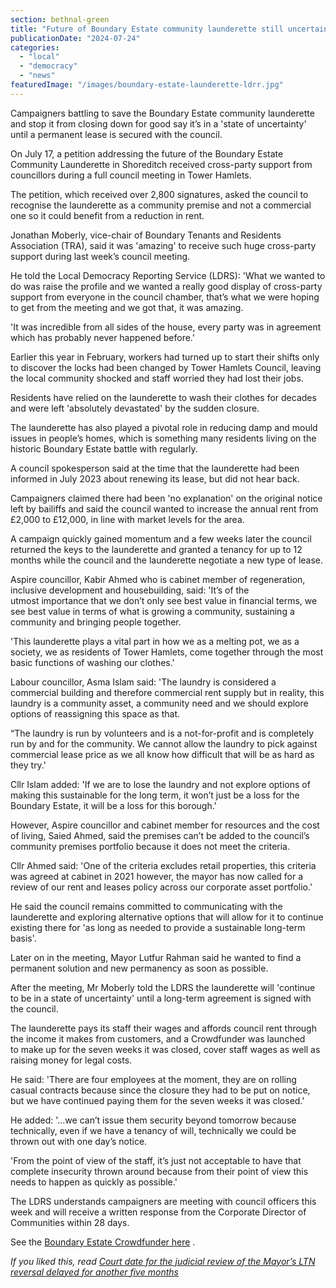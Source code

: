 ```yaml
---
section: bethnal-green
title: "Future of Boundary Estate community launderette still uncertain despite support from councillors"
publicationDate: "2024-07-24"
categories: 
  - "local"
  - "democracy"
  - "news"
featuredImage: "/images/boundary-estate-launderette-ldrr.jpg"
---
```


Campaigners battling to save the Boundary Estate community launderette and stop it from closing down for good say it’s in a 'state of uncertainty' until a permanent lease is secured with the council.

On July 17, a petition addressing the future of the Boundary Estate Community Launderette in Shoreditch received cross-party support from councillors during a full council meeting in Tower Hamlets.

The petition, which received over 2,800 signatures, asked the council to recognise the launderette as a community premise and not a commercial one so it could benefit from a reduction in rent.

Jonathan Moberly, vice-chair of Boundary Tenants and Residents Association (TRA), said it was 'amazing' to receive such huge cross-party support during last week’s council meeting.

He told the Local Democracy Reporting Service (LDRS): 'What we wanted to do was raise the profile and we wanted a really good display of cross-party support from everyone in the council chamber, that’s what we were hoping to get from the meeting and we got that, it was amazing.

'It was incredible from all sides of the house, every party was in agreement which has probably never happened before.'

Earlier this year in February, workers had turned up to start their shifts only to discover the locks had been changed by Tower Hamlets Council, leaving the local community shocked and staff worried they had lost their jobs.

Residents have relied on the launderette to wash their clothes for decades and were left 'absolutely devastated' by the sudden closure.

The launderette has also played a pivotal role in reducing damp and mould issues in people’s homes, which is something many residents living on the historic Boundary Estate battle with regularly.

A council spokesperson said at the time that the launderette had been informed in July 2023 about renewing its lease, but did not hear back.

Campaigners claimed there had been 'no explanation' on the original notice left by bailiffs and said the council wanted to increase the annual rent from £2,000 to £12,000, in line with market levels for the area.

A campaign quickly gained momentum and a few weeks later the council returned the keys to the launderette and granted a tenancy for up to 12 months while the council and the launderette negotiate a new type of lease.

Aspire councillor, Kabir Ahmed who is cabinet member of regeneration, inclusive development and housebuilding, said: 'It’s of the utmost importance that we don’t only see best value in financial terms, we see best value in terms of what is growing a community, sustaining a community and bringing people together.

'This launderette plays a vital part in how we as a melting pot, we as a society, we as residents of Tower Hamlets, come together through the most basic functions of washing our clothes.'

Labour councillor, Asma Islam said: 'The laundry is considered a commercial building and therefore commercial rent supply but in reality, this laundry is a community asset, a community need and we should explore options of reassigning this space as that.

“The laundry is run by volunteers and is a not-for-profit and is completely run by and for the community. We cannot allow the laundry to pick against commercial lease price as we all know how difficult that will be as hard as they try.'

Cllr Islam added: 'If we are to lose the laundry and not explore options of making this sustainable for the long term, it won’t just be a loss for the Boundary Estate, it will be a loss for this borough.'

However, Aspire councillor and cabinet member for resources and the cost of living, Saied Ahmed, said the premises can’t be added to the council’s community premises portfolio because it does not meet the criteria.

Cllr Ahmed said: 'One of the criteria excludes retail properties, this criteria was agreed at cabinet in 2021 however, the mayor has now called for a review of our rent and leases policy across our corporate asset portfolio.'

He said the council remains committed to communicating with the launderette and exploring alternative options that will allow for it to continue existing there for 'as long as needed to provide a sustainable long-term basis'.

Later on in the meeting, Mayor Lutfur Rahman said he wanted to find a permanent solution and new permanency as soon as possible.

After the meeting, Mr Moberly told the LDRS the launderette will 'continue to be in a state of uncertainty' until a long-term agreement is signed with the council.

The launderette pays its staff their wages and affords council rent through the income it makes from customers, and a Crowdfunder was launched to make up for the seven weeks it was closed, cover staff wages as well as raising money for legal costs.

He said: 'There are four employees at the moment, they are on rolling casual contracts because since the closure they had to be put on notice, but we have continued paying them for the seven weeks it was closed.'

He added: '…we can’t issue them security beyond tomorrow because technically, even if we have a tenancy of will, technically we could be thrown out with one day’s notice.

'From the point of view of the staff, it’s just not acceptable to have that complete insecurity thrown around because from their point of view this needs to happen as quickly as possible.'

The LDRS understands campaigners are meeting with council officers this week and will receive a written response from the Corporate Director of Communities within 28 days.

See the [Boundary Estate Crowdfunder here](https://www.crowdfunder.co.uk/p/save-our-launderette) .

_If you liked this, read_ [_Court date for the judicial review of the Mayor’s LTN reversal delayed for another five months_](https://bethnalgreenlondon.co.uk/new-court-date-announced-low-traffic-neighbourhood-removal-review/)
